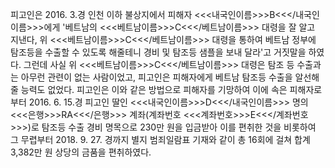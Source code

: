 피고인은 2016. 3.경 인천 이하 불상지에서 피해자 <<<내국인이름>>>B<<</내국인이름>>>에게 '베트남의 <<<베트남이름>>>C<<</베트남이름>>> 대령을 잘 알고 지낸다, 위 <<<베트남이름>>>C<<</베트남이름>>> 대령을 통하여 베트남 정부에 탐조등을 수출할 수 있도록 해줄테니 경비 및 탐조등 샘플을 보내 달라'고 거짓말을 하였다. 그런데 사실 위 <<<베트남이름>>>C<<</베트남이름>>> 대령은 탐조 등 수출과는 아무런 관련이 없는 사람이었고, 피고인은 피해자에게 베트남 탐조등 수출을 알선해 줄 능력도 없었다. 피고인은 이와 같은 방법으로 피해자를 기망하여 이에 속은 피해자로부터 2016. 6. 15.경 피고인 딸인 <<<내국인이름>>>D<<</내국인이름>>> 명의 <<<은행>>>RA<<</은행>>> 계좌(계좌번호 <<<계좌번호>>>E<<</계좌번호>>>)로 탐조등 수출 경비 명목으로 230만 원을 입금받아 이를 편취한 것을 비롯하여 그 무렵부터 2018. 9. 27. 경까지 별지 범죄일람표 기재와 같이 총 16회에 걸쳐 합계 3,382만 원 상당의 금품을 편취하였다.